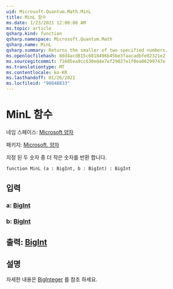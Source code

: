 ```yaml
---
uid: Microsoft.Quantum.Math.MinL
title: MinL 함수
ms.date: 1/23/2021 12:00:00 AM
ms.topic: article
qsharp.kind: function
qsharp.namespace: Microsoft.Quantum.Math
qsharp.name: MinL
qsharp.summary: Returns the smaller of two specified numbers.
ms.openlocfilehash: 8dd4acd815c6818496b45be3faacadbfe02321e2
ms.sourcegitcommit: 71605ea9cc630e84e7ef29027e1f0ea06299747e
ms.translationtype: MT
ms.contentlocale: ko-KR
ms.lasthandoff: 01/26/2021
ms.locfileid: "98848833"
---
```

# <a name="minl-function"></a>MinL 함수

네임 스페이스: [Microsoft 양자](xref:Microsoft.Quantum.Math)

패키지: [Microsoft. 양자](https://nuget.org/packages/Microsoft.Quantum.QSharp.Core)


지정 된 두 숫자 중 더 작은 숫자를 반환 합니다.

```qsharp
function MinL (a : BigInt, b : BigInt) : BigInt
```


## <a name="input"></a>입력

### <a name="a--bigint"></a>a: [BigInt](xref:microsoft.quantum.lang-ref.bigint)




### <a name="b--bigint"></a>b: [BigInt](xref:microsoft.quantum.lang-ref.bigint)





## <a name="output--bigint"></a>출력: [BigInt](xref:microsoft.quantum.lang-ref.bigint)



## <a name="remarks"></a>설명

자세한 내용은 [BigInteger](https://docs.microsoft.com/dotnet/api/system.numerics.biginteger.min) 를 참조 하세요.